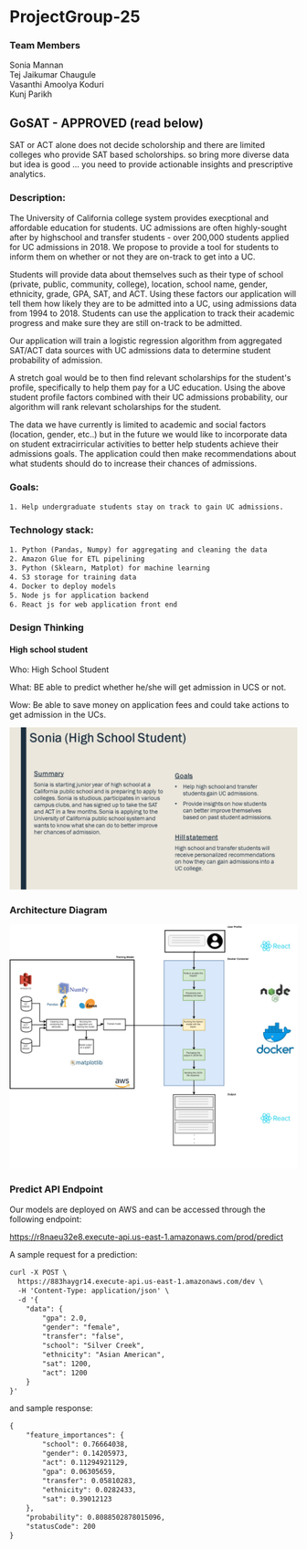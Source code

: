 # ProjectGroup-25


### Team Members
Sonia Mannan  
Tej Jaikumar Chaugule  
Vasanthi Amoolya Koduri  
Kunj Parikh  


## GoSAT - APPROVED (read below)
SAT or ACT alone does not decide scholorship and there are limited colleges who provide SAT based scholorships. so bring more diverse data but idea is good ... you need to provide actionable insights and prescriptive analytics. 

### Description:

The University of California college system provides execptional and affordable education for students. UC admissions are often highly-sought after by highschool and transfer students - over 200,000 students applied for UC admissions in 2018. We propose to provide a tool for students to inform them on whether or not they are on-track to get into a UC. 

Students will provide data about themselves such as their type of school (private, public, community, college), location, school name, gender, ethnicity, grade, GPA, SAT, and ACT. Using these factors our application will tell them how likely they are to be admitted into a UC, using admissions data from 1994 to 2018. Students can use the application to track their academic progress and make sure they are still on-track to be admitted.

Our application will train a logistic regression algorithm from aggregated SAT/ACT data sources with UC admissions data to determine student probability of admission.

A stretch goal would be to then find relevant scholarships for the student's profile, specifically to help them pay for a UC education. Using the above student profile factors combined with their UC admissions probability, our algorithm will rank relevant scholarships for the student.

The data we have currently is limited to academic and social factors (location, gender, etc..) but in the future we would like to incorporate data on student extracirricular activities to better help students achieve their admissions goals. The application could then make recommendations about what students should do to increase their chances of admissions.


### Goals:  
    1. Help undergraduate students stay on track to gain UC admissions. 

### Technology stack: 
    1. Python (Pandas, Numpy) for aggregating and cleaning the data
    2. Amazon Glue for ETL pipelining
    3. Python (Sklearn, Matplot) for machine learning
    4. S3 storage for training data
    4. Docker to deploy models
    5. Node js for application backend
    6. React js for web application front end

### Design Thinking

#### High school student

Who: High School Student

What: BE able to predict whether he/she will get admission in UCS or not.

Wow: Be able to save money on application fees and could take actions to get admission in the UCs.

![Persona 1 diagram](Docs/DesignThinking/persona1_sonia.jpg)

### Architecture Diagram

![Architecture Diagram](Docs/Architecture/ArchitectureDiagram.jpg)

### Predict API Endpoint

Our models are deployed on AWS and can be accessed through the following endpoint:

https://r8naeu32e8.execute-api.us-east-1.amazonaws.com/prod/predict

A sample request for a prediction:

```
curl -X POST \
  https://883haygr14.execute-api.us-east-1.amazonaws.com/dev \
  -H 'Content-Type: application/json' \
  -d '{
    "data": {
        "gpa": 2.0,
        "gender": "female",
        "transfer": "false",
        "school": "Silver Creek",
        "ethnicity": "Asian American",
        "sat": 1200,
        "act": 1200
    }
}'
```

and sample response:

```
{
    "feature_importances": {
        "school": 0.76664038,
        "gender": 0.14205973,
        "act": 0.11294921129,
        "gpa": 0.06305659,
        "transfer": 0.05810283,
        "ethnicity": 0.0282433,
        "sat": 0.39012123
    },
    "probability": 0.8088502878015096,
    "statusCode": 200
}
```
